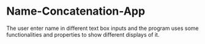 # Name-Concatenation-App
The user enter name in different text box inputs and the program uses some functionalities and properties to show different displays of it.
